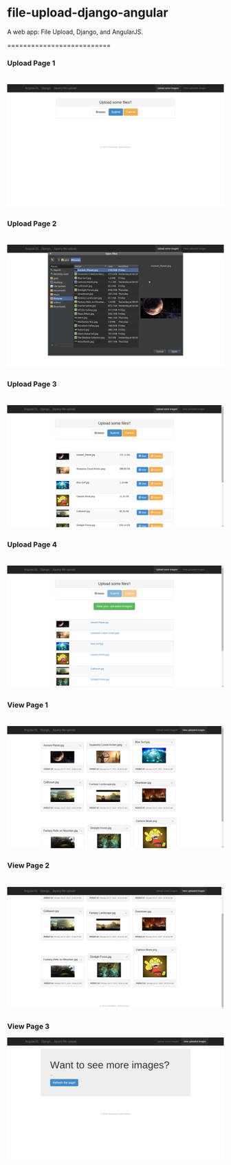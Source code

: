 file-upload-django-angular
==========================

A web app: File Upload, Django, and AngularJS.

==========================
### Upload Page 1
![Upload Page 1](Screenshots/1_1_Upload_Page.png)
==========================
### Upload Page 2
![Upload Page 2](Screenshots/1_2_Upload_Page.png)
==========================
### Upload Page 3
![Upload Page 3](Screenshots/1_3_Upload_Page.png)
==========================
### Upload Page 4
![Upload Page 4](Screenshots/1_4_Upload_Page.png)
==========================
### View Page 1
![View Page 1](Screenshots/2_1_View_Page.png)
==========================
### View Page 2
![View Page 2](Screenshots/2_2_View_Page.png)
==========================
### View Page 3
![View Page 3](Screenshots/2_3_View_Page.png)
